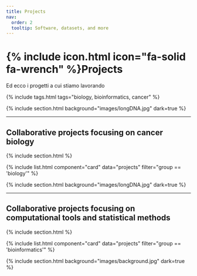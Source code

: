 ```yaml
---
title: Projects
nav:
  order: 2
  tooltip: Software, datasets, and more
---
```


# {% include icon.html icon="fa-solid fa-wrench" %}Projects

Ed ecco i progetti a cui stiamo lavorando

{% include tags.html tags="biology, bioinformatics, cancer" %}


{% include section.html background="images/longDNA.jpg" dark=true %}
***
## Collaborative projects focusing on cancer biology
{% include section.html %}

{% include list.html component="card" data="projects" filter="group == 'biology'" %}


{% include section.html background="images/longDNA.jpg" dark=true %}
***
## Collaborative projects focusing on computational tools and statistical methods
{% include section.html %}

{% include list.html component="card" data="projects" filter="group == 'bioinformatics'" %}

{% include section.html background="images/background.jpg" dark=true %}

